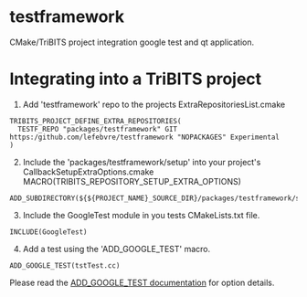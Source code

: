 # testframework
CMake/TriBITS project integration google test and qt application.

# Integrating into a TriBITS project

1. Add 'testframework' repo to the projects ExtraRepositoriesList.cmake
```
TRIBITS_PROJECT_DEFINE_EXTRA_REPOSITORIES(
  TESTF_REPO "packages/testframework" GIT https:/github.com/lefebvre/testframework "NOPACKAGES" Experimental
)
```
2. Include the 'packages/testframework/setup' into your project's CallbackSetupExtraOptions.cmake MACRO(TRIBITS_REPOSITORY_SETUP_EXTRA_OPTIONS)
```
ADD_SUBDIRECTORY(${${PROJECT_NAME}_SOURCE_DIR}/packages/testframework/setup)
```
3. Include the GoogleTest module in you tests CMakeLists.txt file.
```
INCLUDE(GoogleTest)
```
4. Add a test using the 'ADD_GOOGLE_TEST' macro.
```
ADD_GOOGLE_TEST(tstTest.cc)
```


Please read the [ADD_GOOGLE_TEST documentation](https://github.com/lefebvre/testframework/blob/master/cmake/GoogleTest.cmake) for option details.
